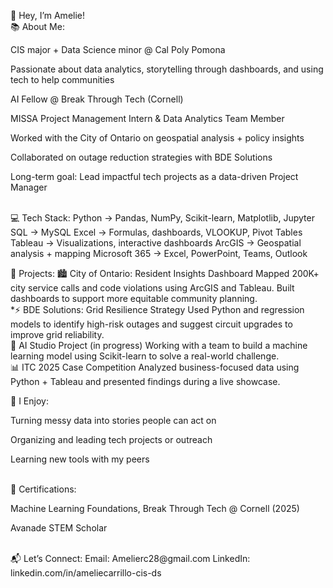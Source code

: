 👋 Hey, I’m Amelie!
<br>
📚 About Me:

CIS major + Data Science minor @ Cal Poly Pomona

Passionate about data analytics, storytelling through dashboards, and using tech to help communities

AI Fellow @ Break Through Tech (Cornell)

MISSA Project Management Intern & Data Analytics Team Member

Worked with the City of Ontario on geospatial analysis + policy insights

Collaborated on outage reduction strategies with BDE Solutions

Long-term goal: Lead impactful tech projects as a data-driven Project Manager

<br>
💻 Tech Stack:
Python → Pandas, NumPy, Scikit-learn, Matplotlib, Jupyter
SQL → MySQL
Excel → Formulas, dashboards, VLOOKUP, Pivot Tables
Tableau → Visualizations, interactive dashboards
ArcGIS → Geospatial analysis + mapping
Microsoft 365 → Excel, PowerPoint, Teams, Outlook
<br>

📁 Projects:
🏙️ City of Ontario: Resident Insights Dashboard
Mapped 200K+ city service calls and code violations using ArcGIS and Tableau. Built dashboards to support more equitable community planning.
<br>
*⚡ BDE Solutions: Grid Resilience Strategy
Used Python and regression models to identify high-risk outages and suggest circuit upgrades to improve grid reliability.
<br>
🤖 AI Studio Project (in progress)
Working with a team to build a machine learning model using Scikit-learn to solve a real-world challenge.
<br>
📊 ITC 2025 Case Competition
Analyzed business-focused data using Python + Tableau and presented findings during a live showcase.
<br>

🤍 I Enjoy:

Turning messy data into stories people can act on

Organizing and leading tech projects or outreach

Learning new tools with my peers


<br>
🏅 Certifications:

Machine Learning Foundations, Break Through Tech @ Cornell (2025)

Avanade STEM Scholar

<br>
📬 Let’s Connect:
Email: Amelierc28@gmail.com
LinkedIn: linkedin.com/in/ameliecarrillo-cis-ds
